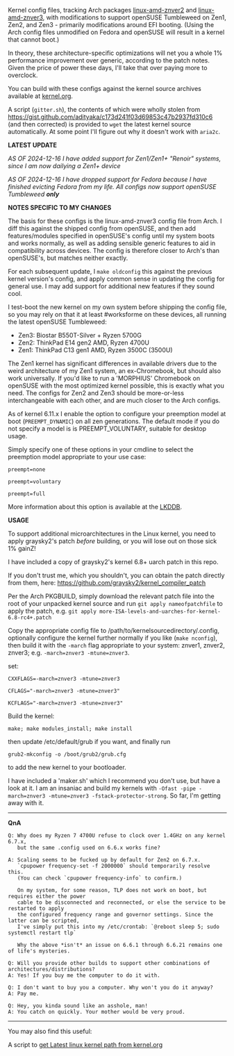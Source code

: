 Kernel config files, tracking Arch packages [linux-amd-znver2](https://aur.archlinux.org/packages/linux-amd-znver2 "linux-amd-znver2") and [linux-amd-znver3](https://aur.archlinux.org/packages/linux-amd-znver3 "linux-amd-znver3"), with modifications to support openSUSE Tumbleweed on Zen1, Zen2, and Zen3 - primarily modifications around EFI booting. (Using the Arch config files unmodified on Fedora and openSUSE will result in a kernel that cannot boot.)

In theory, these architecture-specific optimizations will net you a whole 1% performance improvement over generic, according to the patch notes. Given the price of power these days, I'll take that over paying more to overclock.

You can build with these configs against the kernel source archives available at [kernel.org](https://kernel.org).

A script (`gitter.sh`), the contents of which were wholly stolen from https://gist.github.com/adityaka/c173d241f03d69853c47b2937fd310c6 (and then corrected) is provided to `wget` the latest kernel source automatically. At some point I'll figure out why it doesn't work with `aria2c`.

**LATEST UPDATE**

_AS OF 2024-12-16 I have added support for Zen1/Zen1+ "Renoir" systems, since I am now dailying a Zen1+ device_

_AS OF 2024-12-16 I have dropped support for Fedora because I have finished evicting Fedora from my life. All configs now support openSUSE Tumbleweed **only**_

**NOTES SPECIFIC TO MY CHANGES**

The basis for these configs is the linux-amd-znver3 config file from Arch. I diff this against the shipped config from openSUSE, and then add features/modules specified in openSUSE's config until my system boots and works normally, as well as adding sensible generic features to aid in compatibility across devices. The config is therefore closer to Arch's than openSUSE's, but matches neither exactly.

For each subsequent update, I `make oldconfig` this against the previous kernel version's config, and apply common sense in updating the config for general use. I may add support for additional new features if they sound cool.

I test-boot the new kernel on my own system before shipping the config file, so you may rely on that it at least #worksforme on these devices, all running the latest openSUSE Tumbleweed:

* Zen3: Biostar B550T-Silver + Ryzen 5700G
* Zen2: ThinkPad E14 gen2 AMD, Ryzen 4700U
* Zen1: ThinkPad C13 gen1 AMD, Ryzen 3500C (3500U)

The Zen1 kernel has significant differences in available drivers due to the weird architecture of my Zen1 system, an ex-Chromebook, but should also work universally. If you'd like to run a 'MORPHIUS' Chromebook on openSUSE with the most optimized kernel possible, this is exactly what you need. The configs for Zen2 and Zen3 should be more-or-less interchangeable with each other, and are much closer to the Arch configs.

As of kernel 6.11.x I enable the option to configure your preemption model at boot (`PREEMPT_DYNAMIC`) on all zen generations. The default mode if you do not specify a model is is PREEMPT_VOLUNTARY, suitable for desktop usage.

Simply specify one of these options in your cmdline to select the preemption model appropriate to your use case:

`preempt=none`

`preempt=voluntary`

`preempt=full`

More information about this option is available at the [LKDDB](https://cateee.net/lkddb/web-lkddb/PREEMPT_DYNAMIC.html).



**USAGE**

To support additional microarchitectures in the Linux kernel, you need to apply graysky2's patch *before* building, or you will lose out on those sick 1% gainZ!

I have included a copy of graysky2's kernel 6.8+ uarch patch in this repo.

If you don't trust me, which you shouldn't, you can obtain the patch directly from them, here:
https://github.com/graysky2/kernel_compiler_patch

Per the Arch PKGBUILD, simply download the relevant patch file into the root of your unpacked kernel source and run `git apply nameofpatchfile` to apply the patch, 
 e.g. `git apply more-ISA-levels-and-uarches-for-kernel-6.8-rc4+.patch`

Copy the appropriate config file to /path/to/kernelsourcedirectory/.config, optionally configure the kernel further normally if you like (`make nconfig`), then build it with the `-march` flag appropriate to your system: znver1, znver2, znver3; e.g. `-march=znver3 -mtune=znver3`.

set:

`CXXFLAGS=-march=znver3 -mtune=znver3`

`CFLAGS="-march=znver3 -mtune=znver3"`

`KCFLAGS="-march=znver3 -mtune=znver3"` 

Build the kernel:

`make; make modules_install; make install`

then update /etc/default/grub if you want, and finally run 

`grub2-mkconfig -o /boot/grub2/grub.cfg`

to add the new kernel to your bootloader.

I have included a 'maker.sh' which I recommend you don't use, but have a look at it. I am an insaniac and build my kernels with `-Ofast -pipe -march=znver3 -mtune=znver3 -fstack-protector-strong`. So far, I'm getting away with it.

------------

**QnA**


    Q: Why does my Ryzen 7 4700U refuse to clock over 1.4GHz on any kernel 6.7.x, 
       but the same .config used on 6.6.x works fine?

    A: Scaling seems to be fucked up by default for Zen2 on 6.7.x. 
       `cpupower frequency-set -f 2000000` should temporarily resolve this. 
       (You can check `cpupower frequency-info` to confirm.)

       On my system, for some reason, TLP does not work on boot, but requires either the power
       cable to be disconnected and reconnected, or else the service to be restarted to apply
       the configured frequency range and governor settings. Since the latter can be scripted,
       I've simply put this into my /etc/crontab: `@reboot sleep 5; sudo systemctl restart tlp`

       Why the above *isn't* an issue on 6.6.1 through 6.6.21 remains one of life's mysteries.

    Q: Will you provide other builds to support other combinations of architectures/distributions?
    A: Yes! If you buy me the computer to do it with.

    Q: I don't want to buy you a computer. Why won't you do it anyway?
    A: Pay me.

    Q: Hey, you kinda sound like an asshole, man!
    A: You catch on quickly. Your mother would be very proud.

-----------

You may also find this useful:

A script to [get Latest linux kernel path from kernel.org](https://gist.github.com/adityaka/c173d241f03d69853c47b2937fd310c6)
